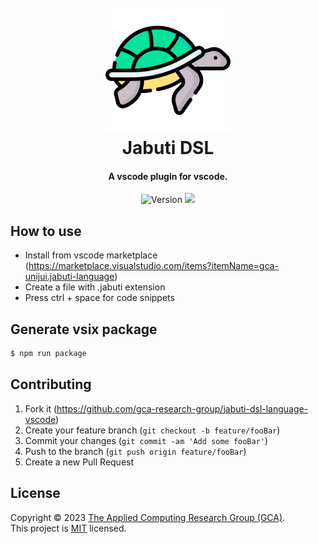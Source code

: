 <h1 align="center">
  <br>
  <img src="turtle.png" width="200" alt="Jabuti DSL">
  <br>
  Jabuti DSL
  <br>
</h1>

<h4 align="center">A vscode plugin for vscode.</h4>

<p align="center">
    <img alt="Version" src="https://img.shields.io/badge/version-1.0.0-blue.svg?cacheSeconds=2592000" />
    <img src="https://img.shields.io/badge/node-%3E%3D16.0.0-green.svg" />
</p>


## How to use

- Install from vscode marketplace (https://marketplace.visualstudio.com/items?itemName=gca-unijui.jabuti-language)
- Create a file with .jabuti extension
- Press ctrl + space for code snippets 

## Generate vsix package

```bash
$ npm run package
```

## Contributing

1. Fork it (<https://github.com/gca-research-group/jabuti-dsl-language-vscode>)
2. Create your feature branch (`git checkout -b feature/fooBar`)
3. Commit your changes (`git commit -am 'Add some fooBar'`)
4. Push to the branch (`git push origin feature/fooBar`)
5. Create a new Pull Request

## License

Copyright © 2023 [The Applied Computing Research Group (GCA)](https://github.com/gca-research-group).<br />
This project is [MIT](https://github.com/gca-research-group/jabuti-dsl-language-antlr/blob/master/LICENSE) licensed.
